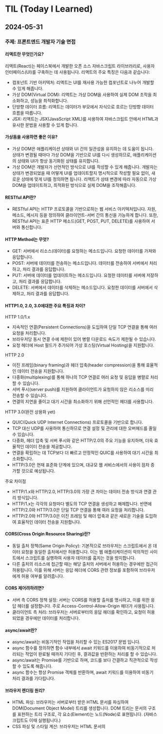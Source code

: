 # TIL (Today I Learned)

## 2024-05-31

### 주제: 프론트엔드 개발자 기술 면접

#### 리액트란 무엇인가요?
리액트(React)는 페이스북에서 개발한 오픈 소스 자바스크립트 라이브러리로, 사용자 인터페이스(UI)를 구축하는 데 사용됩니다. 리액트의 주요 특징은 다음과 같습니다:

- 컴포넌트 기반 아키텍처: 리액트는 UI를 재사용 가능한 컴포넌트로 나누어 개발할 수 있게 해줍니다.
- 가상 DOM(Virtual DOM): 리액트는 가상 DOM을 사용하여 실제 DOM 조작을 최소화하고, 성능을 최적화합니다.
- 단방향 데이터 흐름: 리액트는 데이터가 부모에서 자식으로 흐르는 단방향 데이터 흐름을 따릅니다.
- JSX: 리액트는 JSX(JavaScript XML)를 사용하여 자바스크립트 안에서 HTML과 유사한 문법을 사용할 수 있게 합니다.

#### 가상돔을 사용하면 좋은 이유?

- 가상 DOM은 애플리케이션 상태와 UI 간의 일관성을 유지하는 데 도움이 됩니다. 상태가 변경될 때마다 가상 DOM을 기반으로 UI를 다시 생성하므로, 애플리케이션의 상태와 UI가 항상 동기화된 상태를 유지합니다.
- 가상 DOM은 개발자가 선언적인 방식으로 UI를 작성할 수 있게 해줍니다. 개발자는 상태가 변경되었을 때 어떻게 UI를 업데이트할지 명시적으로 작성할 필요 없이, 새로운 상태에 맞게 UI를 정의하면 됩니다. 리액트가 상태 변경에 따라 자동으로 가상 DOM을 업데이트하고, 최적화된 방식으로 실제 DOM을 조작해줍니다.

#### RESTful API란? 

- RESTful API는 HTTP 프로토콜을 기반으로하는 웹 서비스 아키텍처입니다. 자원, 메소드, 메시지 등을 정의하여 클라이언트-서버 간의 통신을 가능하게 합니다. 또한, RESTful API는 표준 HTTP 메소드(GET, POST, PUT, DELETE)를 사용하여 서버와 통신합니다.

#### HTTP Method는 무엇?

- GET: 서버에서 리소스(데이터)를 요청하는 메소드입니다. 요청한 데이터를 가져와 응답합니다.
- POST: 서버에 데이터를 전송하는 메소드입니다. 데이터를 전송하여 서버에서 처리하고, 처리 결과를 응답합니다.
- PUT: 서버에 데이터를 업데이트하는 메소드입니다. 요청한 데이터를 서버에 저장하고, 처리 결과를 응답합니다.
- DELETE: 서버에서 데이터를 삭제하는 메소드입니다. 요청한 데이터를 서버에서 삭제하고, 처리 결과를 응답합니다.

#### HTTP1.0, 2.0, 3.0에대한 주요 특징과 차이?

HTTP 1.0/1.x
- 지속적인 연결(Persistent Connections)을 도입하여 단일 TCP 연결을 통해 여러 요청을 처리합니다.
- 브라우저당 동시 연결 수에 제한이 있어 병렬 다운로드 속도가 제한될 수 있습니다.
- 요청 헤더에 Host 필드가 추가되어 가상 호스팅(Virtual Hosting)을 지원합니다.

HTTP 2.0
- 이진 프레임(binary framing)과 헤더 압축(header compression)을 통해 효율적인 데이터 전송을 지원합니다.
- 다중화(multiplexing)를 통해 하나의 TCP 연결로 여러 요청 및 응답을 병렬로 처리할 수 있습니다.
- 서버 푸시(server push)를 지원하여 클라이언트가 요청하지 않은 리소스를 미리 전송할 수 있습니다.
- 연결의 지연을 줄이고 대기 시간을 최소화하기 위해 선언적인 헤더를 사용합니다.

HTTP 3.0(완전 상용화 yet)
- QUIC(Quick UDP Internet Connections) 프로토콜을 기반으로 합니다.
- TCP 대신 UDP를 사용하여 통신하므로 연결 설정 및 관리에 대한 오버헤드를 줄일 수 있습니다.
- 다중화, 헤더 압축 및 서버 푸시와 같은 HTTP/2.0의 주요 기능을 유지하며, 더욱 효율적인 데이터 전송을 제공합니다.
- 연결을 확립하는 데 TCP보다 더 빠르고 안정적인 QUIC를 사용하여 대기 시간을 최소화합니다.
- HTTP/3.0은 현재 표준화 단계에 있으며, 대규모 웹 서비스에서의 사용이 점차 증가할 것으로 예상됩니다.

주요 차이점
- HTTP/1.x와 HTTP/2.0, HTTP/3.0의 가장 큰 차이는 데이터 전송 방식과 연결 관리 방식입니다.
- HTTP/1.x는 각각의 요청마다 별도의 TCP 연결을 생성하고 해제합니다. 반면에 HTTP/2.0와 HTTP/3.0은 단일 TCP 연결을 통해 여러 요청을 처리합니다.
- HTTP/2.0와 HTTP/3.0은 이진 프레임 및 헤더 압축과 같은 새로운 기술을 도입하여 효율적인 데이터 전송을 지원합니다.

#### CORS(Cross Origin Resource Sharing)란?
- 동일 출처 정책(Same Origin Policy): 기본적으로 브라우저는 스크립트에서 온 데이터 요청을 동일한 출처에서만 허용합니다. 이는 웹 애플리케이션이 악의적인 사이트에서 스크립트를 실행하여 사용자 데이터를 훔치는 것을 방지합니다.
- 다른 출처의 리소스에 접근할 때는 해당 출처의 서버에서 허용하는 경우에만 접근이 허용됩니다. 이를 위해 서버는 응답 헤더에 CORS 관련 정보를 포함하여 브라우저에게 허용 여부를 알려줍니다.

#### CORS 제어려하려면?
- 서버 측 CORS 정책 설정: 서버는 CORS를 허용할 출처를 명시하고, 이를 위한 응답 헤더를 설정합니다. 주로 Access-Control-Allow-Origin 헤더가 사용됩니다.
- 클라이언트 측 처리: 브라우저는 서버로부터의 응답 헤더를 확인하고, 요청이 허용되었을 경우에만 데이터를 처리합니다.

#### async/await란?
- async/await는 비동기적인 작업을 처리할 수 있는 ES2017 문법 입니다.
- async 함수를 정의하면 함수 내부에서 await 키워드를 이용하여 비동기적으로 처리되는 작업이 완료될 때까지 기다린 후, 결과값을 반환하는 처리를 할 수 있습니다.
- async/await는 Promise를 기반으로 하며, 코드를 보다 간결하고 직관적으로 작성할 수 있도록 해줍니다.
- async 함수는 항상 Promise 객체를 반환하며, await 키워드를 이용하여 비동기 처리 결과를 기다립니다.

#### 브라우저 렌더링 원리?
- HTML 파싱: 브라우저는 서버로부터 받은 HTML 문서를 파싱하여 DOM(Document Object Model) 트리를 생성합니다. DOM 트리는 문서의 구조를 표현하는 트리 구조로, 각 요소(Element)는 노드(Node)로 표현됩니다. (자바스크립트도 이때 실행됩니다.)
- CSS 파싱 및 스타일 계산: 브라우저는 HTML 문서의 <style> 태그나 외부 CSS 파일을 파싱하여 CSS 규칙을 해석하고, 각 요소의 스타일을 계산합니다. 이 과정에서 CSS 규칙의 우선순위에 따라 적용되는 스타일이 결정됩니다.
- 레이아웃(Layout) 생성: 스타일이 계산된 후, 브라우저는 각 요소의 위치와 크기를 계산하여 레이아웃을 생성합니다. 이 과정을 리플로우(Reflow)라고도 하며, HTML 요소의 배치와 크기를 결정하는 단계입니다.
- 렌더링 트리 생성: DOM 트리와 스타일 계산된 정보를 결합하여 렌더링 트리(Render Tree)를 생성합니다. 렌더링 트리는 화면에 실제로 표시되는 요소들을 포함하며, 시각적으로 표현될 요소들로 구성됩니다.
- 페인팅(Paint): 렌더링 트리를 기반으로 브라우저는 화면에 각 요소를 그립니다. 이 과정을 페인팅이라고 하며, 브라우저가 화면에 픽셀을 그리는 단계입니다.
- 합성(Compositing): 브라우저는 각 요소의 레이어를 결합하여 최종 화면을 생성합니다. 이 과정에서 불필요한 레이어를 최적화하고, 화면을 캐싱하여 성능을 향상시킵니다.

#### 웹 접근성과 웹 표준이란?

웹 접근성
- 장애인 및 고령자를 위한 적절한 조치: 시각, 청각, 운동, 인지 및 기타 장애를 가진 사용자들도 웹 사이트를 쉽게 이용할 수 있도록 조치가 취해집니다.
- 다양한 디바이스 및 브라우저 지원: 다양한 디바이스(모바일 기기, 스마트폰, 태블릿 등) 및 웹 브라우저(Chrome, Firefox, Safari, Edge 등)에서 웹 사이트가 잘 동작하도록 보장됩니다.
- 명료한 콘텐츠: 텍스트는 명확하게 표시되며, 이미지에 대한 대체 텍스트가 제공됩니다. 또한, 텍스트 크기를 조절할 수 있는 기능이 제공되어 시각 장애를 가진 사용자들이 콘텐츠를 쉽게 읽을 수 있습니다.
- 키보드 사용 지원: 마우스 없이 키보드만을 사용하여 웹 사이트를 탐색하고 상호 작용할 수 있도록 지원됩니다.
- 웹 접근성 표준 준수: 웹 콘텐츠 접근성 지침(WCAG, Web Content Accessibility Guidelines)과 같은 국제 표준에 따라 웹 사이트가 설계되고 개발됩니다.

웹표준
- 다양한 플랫폼 및 브라우저 호환성: 웹 표준을 준수하는 웹 사이트는 다양한 플랫폼 및 브라우저에서 일관되게 표시됩니다.
- 검색 엔진 최적화(SEO): 검색 엔진은 웹 표준을 준수하는 웹 사이트를 더 쉽게 색인화하고 인덱싱할 수 있습니다.
- 유지 보수 용이성: 웹 표준을 준수하는 웹 사이트는 코드의 일관성이 유지되며, 향후 유지 보수 및 업데이트가 용이합니다.
- 보안 강화: 웹 표준을 준수하는 웹 사이트는 보안 취약점을 최소화하고, 보안성을 강화할 수 있습니다.


#### 호이스팅이란?
- 호이스팅은 자바스크립트가 실행될 때, 변수와 함수 선언이 스코프(scope)의 최상단으로 올려져 실행되는 것을 의미합니다. 이로 인해 선언 전에 사용하는 경우 오류가 발생할 수 있습니다 ( Temporal Dead Zone).
```
// var
console.log(a); // undefined
var a = 10;
console.log(a); // 10

// let
console.log(b); // ReferenceError: Cannot access 'b' before initialization
let b = 20;

// const
console.log(c); // ReferenceError: Cannot access 'c' before initialization
const c = 30;

```

#### 클로저란?
- 함수가 선언될 때 자동으로 생성되는 렉시컬 환경에 대한 설명입니다.
- 이러한 렉시컬 환경은 스코프 체인(scope chain)을 형성하게 되는데, 스코프 체인은 함수가 선언될 때의 모든 변수와 함수를 포함하는 렉시컬 스코프(lexical scope)를 형성합니다.
- 외부 함수가 실행 되고 반환된 후에도 외부 함수의 범위 내의 함수에 체이닝을 할 수 있는 함수 입니다. 정보를 은닉하기 위해서 주로 사용 합니다.
```
function outer() {
    const outerVal = 'outer';

    function inner() {
        console.log(outerVal)
    }
    return inner
}
const excute = outer();
inner(); // 'outer'

```

#### 클래스형 컴포넌트와 함수형 컴포넌트의 차이?

- 리액트에서 컴포넌트를 만드는 방법에는 클래스형 컴포넌트(class components)와 함수형 컴포넌트(functional components)가 있습니다. 
- 클래스형 컴포넌트는 ES6의 클래스(class)를 사용하여 컴포넌트를 정의합니다. 이 방식은 React의 컴포넌트의 상태(state)와 생명주기(lifecycle)를 다룰 때 매우 유용합니다.
- 함수형 컴포넌트는 ES6의 화살표 함수(arrow function)를 사용하여 컴포넌트를 정의합니다. 이 방식은 훅(hook) API와 함께 많이 사용되며, 컴포넌트의 상태와 생명주기를 다룰 때도 유용합니다.
- 클래스형 컴포넌트는 상태를 this.state로 정의하고, 생명주기 메서드를 오버라이드하여 다양한 작업을 수행합니다.
- 함수형 컴포넌트는 상태를 useState 훅을 사용하여 정의하고, useEffect 훅을 사용하여 생명주기를 다룹니다. 또한, 클래스형 컴포넌트에서는 this 키워드를 사용하여 상태나 메서드를 참조하며, 함수형 컴포넌트에서는 this 키워드를 사용하지 않습니다.

#### 자바스크립에서 this란?

- 전역 객체(Global Object): 전역 스코프에서 사용되는 this는 전역 객체를 가리킵니다. 브라우저에서는 window 객체가 전역 객체이고, Node.js에서는 global 객체가 전역 객체입니다.
- 함수 내부: 함수가 일반 함수로 호출되었을 때, this는 전역 객체를 참조합니다. 하지만 엄격 모드(strict mode)에서는 함수 내부에서 this를 사용하면 전역 객체가 아니라 undefined가 됩니다.
- 메소드 내부: 객체의 메소드로 호출되었을 때, this는 해당 메소드를 호출한 객체를 참조합니다.
- 생성자 함수 내부: 생성자 함수로 호출되었을 때, this는 새로 생성된 인스턴스를 가리킵니다.
- 함수 내부에서 call 또는 apply로 명시적으로 지정된 경우: call 또는 apply 메소드를 사용하여 함수를 호출할 때, 첫 번째 매개변수로 전달된 객체가 this를 가리킵니다.
- 화살표 함수 내부: 화살표 함수는 자신만의 this를 가지지 않고, 상위 스코프의 this를 그대로 이용합니다.


#### 비동기 함수란?
- 비동기 함수(Asynchronous function)는 함수의 실행 결과가 즉시 반환되지 않고, 특정 조건이 충족될 때까지 기다리는 함수입니다.
- 비동기 함수는 일반적으로 콜백 함수나 Promise 객체를 반환합니다. 콜백 함수는 비동기 작업이 완료되었을 때 호출되는 함수이며, Promise 객체는 비동기 작업이 성공적으로 완료되었는지 또는 실패했는지를 나타내는 객체입니다.
- 비동기 함수는 애플리케이션의 성능을 향상시키고, 사용자 인터페이스의 반응성을 유지하는 데 유용합니다.
- 비동기 함수를 사용할 때는 콜백 지옥과 같은 문제를 피하기 위해 적절한 에러 처리와 코드 구성이 필요합니다.
- 여러개의 비동기 함수가 실행되면, 이벤트 루프는 비동기 함수 호출을 처리하고, 비동기 함수가 완료되었을 때 콜백 함수를 호출합니다. 
- 이벤트 루프는 실행 대기 중인 비동기 함수가 있으면 해당 함수를 호출하고, 실행이 완료될 때까지 다음 비동기 함수를 호출합니다.
- 따라서, 여러 개의 비동기 함수가 실행될 때 이들 함수는 동시에 실행되며, 이벤트 루프에 의해 비동기 함수의 실행 순서가 제어됩니다.

#### 이벤트루프란?
- 자바스크립트의 이벤트 루프(Event Loop)는 비동기적인 작업을 관리하고 실행하는 메커니즘입니다. 
- 이벤트 루프는 단일 스레드로 동작하는 자바스크립트에서 비동기 작업을 효율적으로 처리하기 위해 사용됩니다.
- 싱글 스레드 환경에서 비동기 작업 관리: 자바스크립트는 기본적으로 단일 스레드 환경에서 동작합니다. 하지만 비동기 작업이 필요한 경우가 많은데, 이를 효율적으로 처리하기 위해 이벤트 루프가 사용됩니다.
- 이벤트 및 콜백 함수 처리: 자바스크립트는 이벤트 및 콜백 함수를 통해 비동기 작업을 처리합니다. 이벤트 루프는 이러한 이벤트와 콜백 함수를 큐(Queue)에 추가하고, 이를 순서대로 실행하여 비동기적인 작업을 처리합니다.
- 동시성을 위한 비동기 작업 처리: 자바스크립트는 이벤트 루프를 통해 비동기 작업을 동시에 처리할 수 있습니다. 이벤트 루프는 메인 스레드에서 동기적으로 처리할 수 없는 작업을 다른 스레드나 외부 리소스에 위임하여 동시성을 활용합니다.


